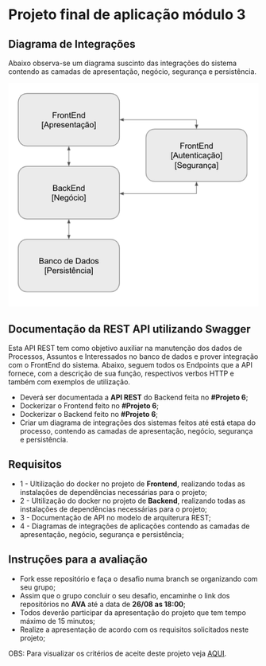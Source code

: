 # Projeto final de aplicação módulo 3



## Diagrama de Integrações

Abaixo observa-se um diagrama suscinto das integrações do sistema contendo as camadas de apresentação, negócio, segurança e persistência.

![image](https://github.com/brunozardo/devinhouse-projeto-final-modulo-3/blob/brunozardo/Images/Diagrama.png)


## Documentação da REST API utilizando Swagger

Esta API REST tem como objetivo auxiliar na manutenção dos dados de Processos, Assuntos e Interessados no banco de dados e prover integração com o FrontEnd do sistema. Abaixo, seguem todos os Endpoints que a API fornece, com a descrição de sua função, respectivos verbos HTTP e também com exemplos de utilização.



* Deverá ser documentada a **API REST** do Backend feita no **#Projeto 6**;
* Dockerizar o Frontend feito no **#Projeto 6**; 
* Dockerizar o Backend feito no **#Projeto 6**;
* Criar um diagrama de integrações dos sistemas feitos até está etapa do processo, contendo as camadas de  apresentação, negócio, segurança e persistência.



## Requisitos

* 1 - Ultilização do docker no projeto de **Frontend**, realizando todas as instalações de dependências necessárias para o projeto;
* 2 - Ultilização do docker no projeto de **Backend**, realizando todas as instalações de dependências necessárias para o projeto;
* 3 - Documentação de API no modelo de arquiterura REST;
* 4 - Diagramas de integrações de aplicações contendo as camadas de  apresentação, negócio, segurança e persistência;




## Instruções para a avaliação

* Fork esse repositório e faça o desafio numa branch se organizando com seu grupo;
* Assim que o grupo concluir o seu desafio, encaminhe o link dos repositórios no **AVA** até a data de **26/08 as 18:00**;
* Todos deverão participar da apresentação do projeto que tem tempo máximo de 15
  minutos;
* Realize a apresentação de acordo com os requisitos solicitados neste projeto;



OBS: Para visualizar os critérios de aceite deste projeto veja [AQUI](./criterios-de-aceite.md).
